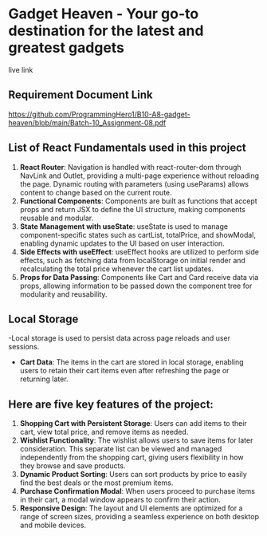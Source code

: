 # Gadget Heaven - Your go-to destination for the latest and greatest gadgets

live link

## Requirement Document Link

https://github.com/ProgrammingHero1/B10-A8-gadget-heaven/blob/main/Batch-10_Assignment-08.pdf

## List of React Fundamentals used in this project

1. **React Router**: Navigation is handled with react-router-dom through NavLink and Outlet, providing a multi-page experience without reloading the page. Dynamic routing with parameters (using useParams) allows content to change based on the current route.
2. **Functional Components**: Components are built as functions that accept props and return JSX to define the UI structure, making components reusable and modular.
3. **State Management with useState**: useState is used to manage component-specific states such as cartList, totalPrice, and showModal, enabling dynamic updates to the UI based on user interaction.
4. **Side Effects with useEffect**: useEffect hooks are utilized to perform side effects, such as fetching data from localStorage on initial render and recalculating the total price whenever the cart list updates.
5. **Props for Data Passing**: Components like Cart and Card receive data via props, allowing information to be passed down the component tree for modularity and reusability.

## Local Storage

-Local storage is used to persist data across page reloads and user sessions.

- **Cart Data**: The items in the cart are stored in local storage, enabling users to retain their cart items even after refreshing the page or returning later.

## Here are five key features of the project:

1. **Shopping Cart with Persistent Storage**: Users can add items to their cart, view total price, and remove items as needed.
2. **Wishlist Functionality**: The wishlist allows users to save items for later consideration. This separate list can be viewed and managed independently from the shopping cart, giving users flexibility in how they browse and save products.
3. **Dynamic Product Sorting**: Users can sort products by price to easily find the best deals or the most premium items.
4. **Purchase Confirmation Modal**: When users proceed to purchase items in their cart, a modal window appears to confirm their action.
5. **Responsive Design**: The layout and UI elements are optimized for a range of screen sizes, providing a seamless experience on both desktop and mobile devices.
